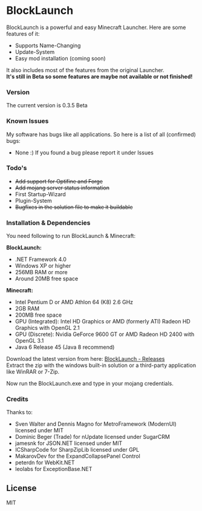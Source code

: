 # BlockLaunch

BlockLaunch is a powerful and easy Minecraft Launcher. Here are some features of it:

  - Supports Name-Changing
  - Update-System
  - Easy mod installation (coming soon)

It also includes most of the features from the original Launcher.  
**It's still in Beta so some features are maybe not available or not finished!**

### Version
The current version is 0.3.5 Beta

### Known Issues

My software has bugs like all applications. So here is a list of all (confirmed) bugs:

- None :) If you found a bug please report it under Issues

### Todo's

- ~~Add support for Optifine and Forge~~
- ~~Add mojang server status information~~
- First Startup-Wizard
- Plugin-System
- ~~Bugfixes in the solution file to make it buildable~~

### Installation & Dependencies

You need following to run BlockLaunch & Minecraft:

**BlockLaunch:**

- .NET Framework 4.0
- Windows XP or higher
- 256MB RAM or more
- Around 20MB free space

**Minecraft:**

- Intel Pentium D or AMD Athlon 64 (K8) 2.6 GHz
- 2GB RAM
- 200MB free space
- GPU (Integrated): Intel HD Graphics or AMD (formerly ATI) Radeon HD Graphics with OpenGL 2.1
- GPU (Discrete): Nvidia GeForce 9600 GT or AMD Radeon HD 2400 with OpenGL 3.1
- Java 6 Release 45 (Java 8 recommend)

Download the latest version from here: [BlockLaunch - Releases](https://github.com/KaskadekingDE/BlockLaunch/releases "Releases")  
Extract the zip with the windows built-in solution or a third-party application like WinRAR or 7-Zip.

Now run the BlockLaunch.exe and type in your mojang credentials.

### Credits

Thanks to:

- Sven Walter and Dennis Magno for MetroFramework (ModernUI) licensed under MIT
- Dominic Beger (Trade) for nUpdate licensed under SugarCRM
- jamesnk for JSON.NET licensed under MIT
- ICSharpCode for SharpZipLib licensed under GPL
- MakarovDev for the ExpandCollapsePanel Control
- peterdn for WebKit.NET
- leolabs for ExceptionBase.NET

License
----

MIT

